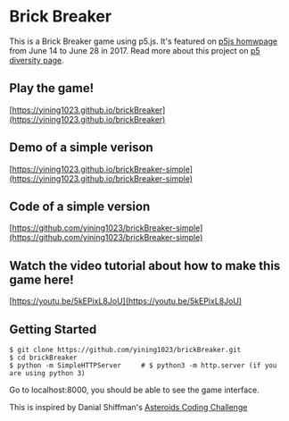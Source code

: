 # Brick Breaker
This is a Brick Breaker game using p5.js. It's featured on [p5js homwpage](http://www.p5js.org) from June 14 to June 28 in 2017. Read more about this project on [p5 diversity page](https://diversity.p5js.org/feature/yiningshi.html).

## Play the game!
[https://yining1023.github.io/brickBreaker](https://yining1023.github.io/brickBreaker)

## Demo of a simple verison
[https://yining1023.github.io/brickBreaker-simple](https://yining1023.github.io/brickBreaker-simple)

## Code of a simple version
[https://github.com/yining1023/brickBreaker-simple](https://github.com/yining1023/brickBreaker-simple)

## Watch the video tutorial about how to make this game here!
[https://youtu.be/5kEPixL8JoU](https://youtu.be/5kEPixL8JoU)

## Getting Started
```shell
$ git clone https://github.com/yining1023/brickBreaker.git
$ cd brickBreaker
$ python -m SimpleHTTPServer     # $ python3 -m http.server (if you are using python 3)
```
Go to localhost:8000, you should be able to see the game interface.

This is inspired by Danial Shiffman's [Asteroids Coding Challenge](https://www.youtube.com/watch?v=hacZU523FyM)
